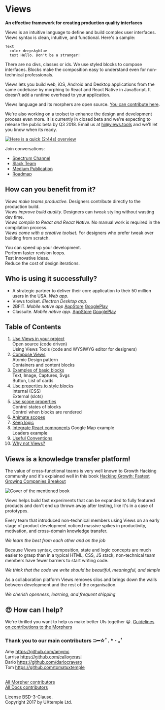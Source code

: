 # Views

**An effective framework for creating production quality interfaces**

Views is an intuitive language to define and build complex user interfaces.
Views syntax is clean, intuitive, and functional. Here's a sample:

```views
Text
  color deepskyblue
  text Hello. Don't be a stranger!
```

There are no divs, classes or ids. We use styled blocks to compose interfaces.
Blocks make the composition easy to understand even for non-technical professionals.

Views lets you build web, iOS, Android and Desktop applications from the same codebase by
morphing to React and React Native in JavaScript. It doesn't add a runtime
overhead to your application.

Views language and its morphers are open source.
[You can contribute here](https://github.com/viewstools/morph).

We're also working on a toolset to enhance the design and development process
even more. It is currently in closed beta and we're expecting to release
the public beta by Q3 2018. Email us at hi@views.tools and we'll let you
know when its ready.

[![Here is a quick (2:44s) overview](images/ViewsToolsOverview.png)](https://vimeo.com/248484288)

Join conversations:

* [Spectrum Channel](https://spectrum.chat/?t=ba1ad612-c26e-446f-9aa3-76f0c7ca6c81)
* [Slack Team](https://slack.views.tools/)
* [Medium Publication](https://medium.com/viewsdx)
* [Roadmap](https://trello.com/b/NhIKKbol/views-roadmap)

## How can you benefit from it?

_Views make teams productive._ Designers contribute directly to the production build.</br>
_Views improve build quality._ Designers can tweak styling without wasting dev time.</br>
_Views compile to React and React Native._ No manual work is required in the compilation process.</br>
_Views come with a creative toolset._ For designers who prefer tweak over building from scratch.

You can speed up your development.</br>
Perform faster revision loops.</br>
Test innovative ideas.</br>
Reduce the cost of design iterations.</br>

## Who is using it successfully?

* A strategic partner to deliver their core application to their 50 million users in the USA. _Web app_.
* Views toolset. _Electron Desktop app_.
* 2BFIT. _Mobile native app_ [AppStore](https://itunes.apple.com/us/app/2bfit/id1279427455?mt=8&ign-mpt=uo%3D4) [GooglePlay](https://play.google.com/store/apps/details?id=com.viewsdx.app2bfit&hl=en)
* Classuite. _Mobile native app_. [AppStore](https://itunes.apple.com/us/app/classuite-workspaces/id1329983329?mt=8) [GooglePlay](https://play.google.com/store/apps/details?id=com.classuite.workspces)

## Table of Contents

1.  [Use Views in your project](UseViews/README.md)</br>
    Open source (code driven)</br>
    Using Views Tools (code and WYSIWYG editor for designers)</br>
2.  [Compose Views](CompositionModel/README.md)</br>
    Atomic Design pattern</br>
    Containers and content blocks</br>
3.  [Examples of basic blocks](Blocks/README.md)</br>
    Text, Image, Captures, Svgs</br>
    Button, List of cards</br>
4.  [Use properties to style blocks](Properties/README.md)</br>
    Internal (CSS)</br>
    External (slots)</br>
5.  [Use scope properties](Scopes/README.md)</br>
    Control states of blocks</br>
    Control when blocks are rendered</br>
6.  [Animate scopes](Animations/README.md)
7.  [Keep logic ](Logic/README.md)
9.  [Integrate React components](ReactComponents/README.md)
    Google Map example</br>
    Loaders example</br>
10. [Useful Conventions](Conventions/README.md)
11. [Why not Views?](WhyNotViews/README.md)

## Views is a knowledge transfer platform!

The value of cross-functional teams is very well known to Growth Hacking community
and it's explained well in this book [Hacking Growth: Fastest Growing Companies Breakout](https://www.amazon.com/Hacking-Growth-Fastest-Growing-Companies-Breakout/dp/045149721X)

![Cover of the mentioned book](images/growthhackingsmall.jpg)

Views helps build fast experiments that can be expanded to fully featured products
and don't end up thrown away after testing, like it's in a case of prototypes.

Every team that introduced non-technical members using Views on an early stage of
product development noticed massive spikes in productivity, motivation, and cross-domain
knowledge transfer.

_We learn the best from each other and on the job_

Because Views syntax, composition, state and logic concepts are much easier to
grasp than in a typical HTML, CSS, JS stack, non-technical team members have fewer
barriers to start writing code.

_We think that the code we write should be beautiful, meaningful, and simple_

As a collaboration platform Views removes silos and brings down the walls between
development and the rest of the organisation.

_We cherish openness, learning, and frequent shipping_

## 😍 How can I help?

We're thrilled you want to help us make better UIs together 😀.
[Guidelines on contributions to the Morphers](https://github.com/viewstools/morph/blob/master/CONTRIBUTING.md)

### Thank you to our main contributors ⊃━☆ﾟ. \* ･ ｡ﾟ

Amy https://github.com/amymc</br>
Larrisa https://github.com/callogerasl</br>
Dario https://github.com/dariocravero</br>
Tom https://github.com/tomatuxtemple</br></br>

[All Morpher contributors](https://github.com/viewstools/morph/graphs/contributors)</br>
[All Docs contributors](https://github.com/viewstools/docs/graphs/contributors)</br>

License BSD-3-Clause.<br>
Copyright 2017 by UXtemple Ltd.
